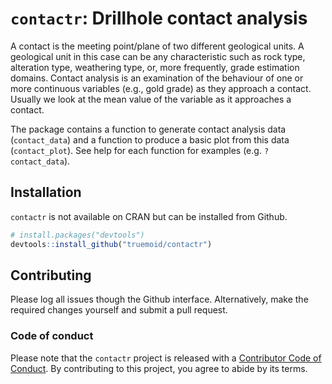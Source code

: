 # `contactr`: Drillhole contact analysis

A contact is the meeting point/plane of two different geological units. A geological unit in this case can be any characteristic such as rock type, alteration type, weathering type, or, more frequently, grade estimation domains. Contact analysis is an examination of the behaviour of one or more continuous variables (e.g., gold grade) as they approach a contact. Usually we look at the mean value of the variable as it approaches a contact.

The package contains a function to generate contact analysis data (`contact_data`) and a function to produce a basic plot from this data (`contact_plot`). See help for each function for examples (e.g. `?contact_data`).

## Installation

`contactr` is not available on CRAN but can be installed from Github.

``` r
# install.packages("devtools")
devtools::install_github("truemoid/contactr")
```

## Contributing

Please log all issues though the Github interface. Alternatively, make the required changes yourself and submit a pull request.


### Code of conduct

Please note that the `contactr` project is released with a [Contributor Code of Conduct](CODE_OF_CONDUCT.md). By contributing to this project, you agree to abide by its terms.

